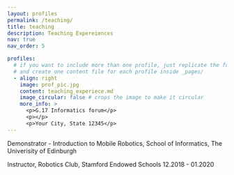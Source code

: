 ```yaml
---
layout: profiles
permalink: /teaching/
title: teaching
description: Teaching Expereiences
nav: true
nav_order: 5

profiles:
  # if you want to include more than one profile, just replicate the following block
  # and create one content file for each profile inside _pages/
  - align: right
    image: prof_pic.jpg
    content: teaching_experiece.md
    image_circular: false # crops the image to make it circular
    more_info: >
      <p>G.17 Informatics forum</p>
      <p></p>
      <p>Your City, State 12345</p>
---
```


Demonstrator - Introduction to Mobile Robotics, School of Informatics, The Univerisity of Edinburgh



Instructor, Robotics Club, Stamford Endowed Schools 12.2018 - 01.2020